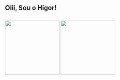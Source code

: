 ## Oiii, Sou o Higor!
 <div>

  
  ##
<div>
<a>
  <img height="180em" src="https://github-readme-stats.vercel.app/api?username=higorcos&theme=dark&show_icons=true" />
</a>
 <a>
  <img height="180em" src="https://github-readme-stats.vercel.app/api/top-langs/?username=higorcos&langs_count=10&layout=compact&theme=dark" />
</a>
 </div>
</div>
